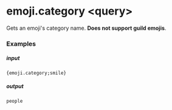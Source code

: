# emoji.category &lt;query&gt;
		
Gets an emoji's category name. **Does not support guild emojis**.

### Examples

##### input
```{emoji.category;smile}```

##### output
```people```